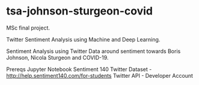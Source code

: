 # tsa-johnson-sturgeon-covid

MSc final project. 

Twitter Sentiment Analysis using Machine and Deep Learning.

Sentiment Analysis using Twitter Data around sentiment towards Boris Johnson, Nicola Sturgeon and COVID-19.

Prereqs
Jupyter Notebook
Sentiment 140 Twitter Dataset - http://help.sentiment140.com/for-students
Twitter API - Developer Account
